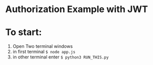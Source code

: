 # Authorization Example with JWT

# To start:
  1. Open Two terminal windows
  1. in first terminal `$ node app.js`
  1. in other terminal enter `$ python3 RUN_THIS.py`
